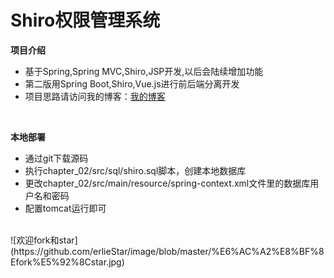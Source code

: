 # Shiro权限管理系统

**项目介绍** 
- 基于Spring,Spring MVC,Shiro,JSP开发,以后会陆续增加功能
- 第二版用Spring Boot,Shiro,Vue.js进行前后端分离开发
- 项目思路请访问我的博客：[我的博客](http://blog.csdn.net/zzti_erlie/article/details/78892436) 
<br>

**本地部署**
- 通过git下载源码
- 执行chapter_02/src/sql/shiro.sql脚本，创建本地数据库
- 更改chapter_02/src/main/resource/spring-context.xml文件里的数据库用户名和密码
- 配置tomcat运行即可

<br>
![欢迎fork和star](https://github.com/erlieStar/image/blob/master/%E6%AC%A2%E8%BF%8Efork%E5%92%8Cstar.jpg)